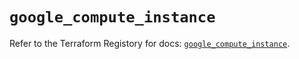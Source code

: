 # `google_compute_instance`

Refer to the Terraform Registory for docs: [`google_compute_instance`](https://registry.terraform.io/providers/hashicorp/google/4.68.0/docs/resources/compute_instance).
